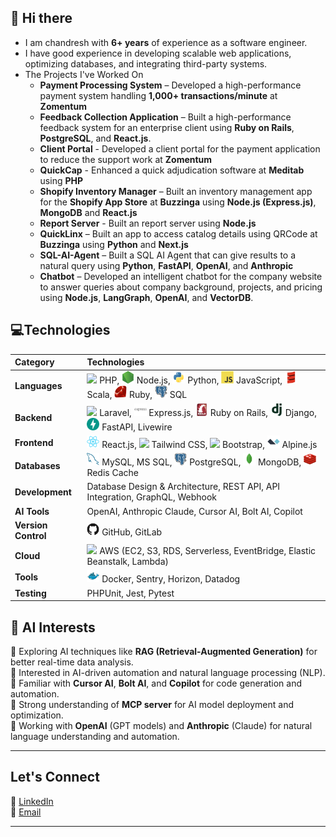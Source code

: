 ## 👋 Hi there
- I am chandresh with **6+ years** of experience as a software engineer. 
- I have good experience in developing scalable web applications, optimizing databases, and integrating third-party systems.  
- The Projects I've Worked On
  - **Payment Processing System** – Developed a high-performance payment system handling **1,000+ transactions/minute** at **Zomentum**
  - **Feedback Collection Application** – Built a high-performance feedback system for an enterprise client using **Ruby on Rails**, **PostgreSQL**, and **React.js**.
  - **Client Portal** - Developed a client portal for the payment application to reduce the support work at **Zomentum**
  - **QuickCap** - Enhanced a quick adjudication software at **Meditab** using **PHP**
  - **Shopify Inventory Manager** – Built an inventory management app for the **Shopify App Store** at **Buzzinga** using **Node.js (Express.js)**, **MongoDB** and **React.js**
  - **Report Server** - Built an report server using **Node.js**
  - **QuickLinx** – Built an app to access catalog details using QRCode at **Buzzinga** using **Python** and **Next.js**
  - **SQL-AI-Agent** – Built a SQL AI Agent that can give results to a natural query using  **Python**, **FastAPI**, **OpenAI**, and **Anthropic**
  - **Chatbot** – Developed an intelligent chatbot for the company website to answer queries about company background, projects, and pricing using **Node.js**, **LangGraph**, **OpenAI**, and **VectorDB**.
## 💻**Technologies**  

| **Category** | **Technologies** |
|:--------------|:-----------------|
| **Languages** | <img src="https://www.php.net/images/logos/new-php-logo.svg" height="20px"> PHP, <img src="https://raw.githubusercontent.com/devicons/devicon/master/icons/nodejs/nodejs-original.svg" height="20px"> Node.js, <img src="https://raw.githubusercontent.com/devicons/devicon/master/icons/python/python-original.svg" height="20px"> Python, <img src="https://raw.githubusercontent.com/devicons/devicon/master/icons/javascript/javascript-original.svg" height="20px"> JavaScript, <img src="https://raw.githubusercontent.com/devicons/devicon/master/icons/scala/scala-original.svg" height="20px"> Scala, <img src="https://raw.githubusercontent.com/devicons/devicon/master/icons/ruby/ruby-original.svg" height="20px"> Ruby, <img src="https://raw.githubusercontent.com/devicons/devicon/master/icons/postgresql/postgresql-original.svg" height="20px"> SQL |
| **Backend** | <img src="https://upload.wikimedia.org/wikipedia/commons/9/9a/Laravel.svg" height="20px"> Laravel, <img src="https://raw.githubusercontent.com/devicons/devicon/master/icons/express/express-original-wordmark.svg" height="20px"> Express.js, <img src="https://raw.githubusercontent.com/devicons/devicon/master/icons/rails/rails-original-wordmark.svg" height="20px"> Ruby on Rails, <img src="https://raw.githubusercontent.com/devicons/devicon/master/icons/django/django-plain.svg" height="20px"> Django, <img src="https://raw.githubusercontent.com/devicons/devicon/master/icons/fastapi/fastapi-original.svg" height="20px"> FastAPI, Livewire |
| **Frontend** | <img src="https://raw.githubusercontent.com/devicons/devicon/master/icons/react/react-original.svg" height="20px"> React.js, <img src="https://upload.wikimedia.org/wikipedia/commons/d/d5/Tailwind_CSS_Logo.svg" height="20px"> Tailwind CSS, <img src="https://upload.wikimedia.org/wikipedia/commons/b/b2/Bootstrap_logo.svg" height="20px"> Bootstrap, <img src="https://raw.githubusercontent.com/devicons/devicon/master/icons/alpinejs/alpinejs-original.svg" height="20px"> Alpine.js |
| **Databases** | <img src="https://raw.githubusercontent.com/devicons/devicon/master/icons/mysql/mysql-original.svg" height="20px"> MySQL, MS SQL, <img src="https://raw.githubusercontent.com/devicons/devicon/master/icons/postgresql/postgresql-original.svg" height="20px"> PostgreSQL, <img src="https://raw.githubusercontent.com/devicons/devicon/master/icons/mongodb/mongodb-original.svg" height="20px"> MongoDB, <img src="https://raw.githubusercontent.com/devicons/devicon/master/icons/redis/redis-original.svg" height="20px"> Redis Cache |
| **Development** | Database Design & Architecture, REST API, API Integration, GraphQL, Webhook |
| **AI Tools** | OpenAI, Anthropic Claude, Cursor AI, Bolt AI, Copilot |
| **Version Control** | <img src="https://raw.githubusercontent.com/devicons/devicon/master/icons/github/github-original.svg" height="20px"> GitHub, GitLab |
| **Cloud** | <img src="https://upload.wikimedia.org/wikipedia/commons/9/93/Amazon_Web_Services_Logo.svg" height="20px"> AWS (EC2, S3, RDS, Serverless, EventBridge, Elastic Beanstalk, Lambda) |
| **Tools** | <img src="https://raw.githubusercontent.com/devicons/devicon/master/icons/docker/docker-original.svg" height="20px"> Docker, Sentry, Horizon, Datadog |
| **Testing** | PHPUnit, Jest, Pytest |


## 🤖 **AI Interests** 
🔹 Exploring AI techniques like **RAG (Retrieval-Augmented Generation)** for better real-time data analysis.  
🔹 Interested in AI-driven automation and natural language processing (NLP).  
🔹 Familiar with **Cursor AI**, **Bolt AI**, and **Copilot** for code generation and automation.  
🔹 Strong understanding of **MCP server** for AI model deployment and optimization.  
🔹 Working with **OpenAI** (GPT models) and **Anthropic** (Claude) for natural language understanding and automation.


---


## **Let's Connect**  
🔗 [LinkedIn](https://www.linkedin.com/in/khunt-chandresh/)  
📧 [Email](mailto:chandreshkhunt31@gmail.com)  

---
